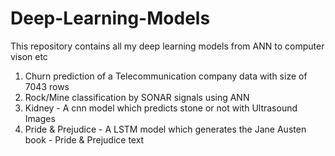 
# Deep-Learning-Models
This repository contains all my deep learning models from ANN to computer vison etc
1. Churn prediction of a Telecommunication  company data with size of 7043 rows
2. Rock/Mine classification by SONAR signals using ANN 
3. Kidney - A cnn model which predicts stone or not with Ultrasound Images
4. Pride & Prejudice - A LSTM model which generates the Jane Austen book - Pride & Prejudice text 
